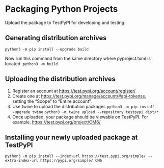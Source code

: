 # Packaging Python Projects

Upload the package to TestPyPI for developing and testing. 

## Generating distribution archives

`python3 -m pip install --upgrade build`

Now run this command from the same directory where pyproject.toml is located:
`python3 -m build`

## Uploading the distribution archives

1. Register an account at https://test.pypi.org/account/register/
2. Create one at https://test.pypi.org/manage/account/#api-tokenss, setting the “Scope” to “Entire account”.
3. Use twine to upload the distribution packages
     `python3 -m pip install --upgrade twine`
    `python3 -m twine upload --repository testpypi dist/*`
4. Once uploaded, your package should be viewable on TestPyPI. For example, https://test.pypi.org/project/CM6/

## Installing your newly uploaded package at TestPyPI

`python3 -m pip install --index-url https://test.pypi.org/simple/ --extra-index-url https://pypi.org/simple/ CM6`

